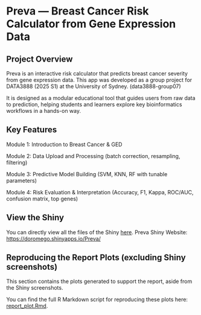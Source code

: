 # Preva — Breast Cancer Risk Calculator from Gene Expression Data
## Project Overview
Preva is an interactive risk calculator that predicts breast cancer severity from gene expression data.
This app was developed as a group project for DATA3888 (2025 S1) at the University of Sydney. (data3888-group07)

It is designed as a modular educational tool that guides users from raw data to prediction, helping students and learners explore key bioinformatics workflows in a hands-on way.

## Key Features
Module 1: Introduction to Breast Cancer & GED

Module 2: Data Upload and Processing (batch correction, resampling, filtering)

Module 3: Predictive Model Building (SVM, KNN, RF with tunable parameters)

Module 4: Risk Evaluation & Interpretation
(Accuracy, F1, Kappa, ROC/AUC, confusion matrix, top genes)

## View the Shiny 

You can directly view all the files of the Shiny [here](https://github.com/devanshimirchandani/data3888-group07/commit/5c087ca90fda34c5537910ec75bb61ec9f1e0c85).
Preva Shiny Website: https://doromego.shinyapps.io/Preva/

## Reproducing the Report Plots (excluding Shiny screenshots)

This section contains the plots generated to support the report, aside from the Shiny screenshots.

You can find the full R Markdown script for reproducing these plots here: [report_plot.Rmd](https://github.com/devanshimirchandani/data3888-group07/blob/main/report_plot.Rmd).
